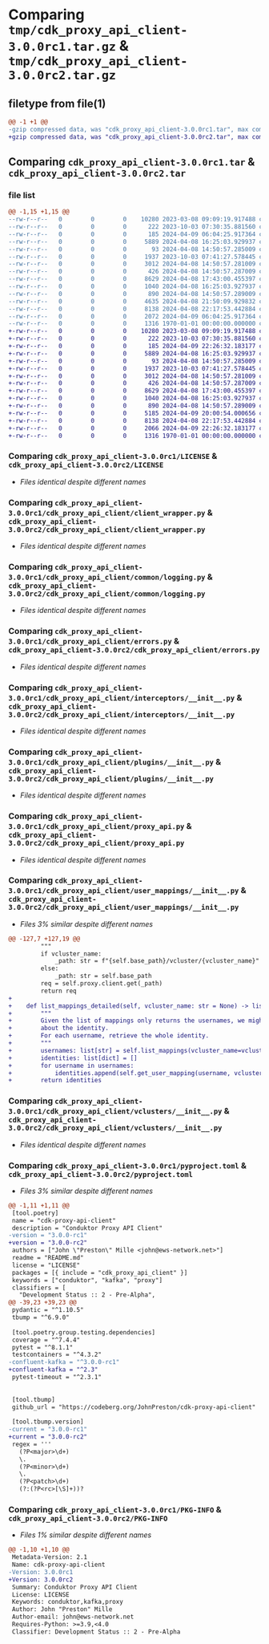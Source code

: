 # Comparing `tmp/cdk_proxy_api_client-3.0.0rc1.tar.gz` & `tmp/cdk_proxy_api_client-3.0.0rc2.tar.gz`

## filetype from file(1)

```diff
@@ -1 +1 @@
-gzip compressed data, was "cdk_proxy_api_client-3.0.0rc1.tar", max compression
+gzip compressed data, was "cdk_proxy_api_client-3.0.0rc2.tar", max compression
```

## Comparing `cdk_proxy_api_client-3.0.0rc1.tar` & `cdk_proxy_api_client-3.0.0rc2.tar`

### file list

```diff
@@ -1,15 +1,15 @@
--rw-r--r--   0        0        0    10280 2023-03-08 09:09:19.917488 cdk_proxy_api_client-3.0.0rc1/LICENSE
--rw-r--r--   0        0        0      222 2023-10-03 07:30:35.881560 cdk_proxy_api_client-3.0.0rc1/README.md
--rw-r--r--   0        0        0      185 2024-04-09 06:04:25.917364 cdk_proxy_api_client-3.0.0rc1/cdk_proxy_api_client/__init__.py
--rw-r--r--   0        0        0     5889 2024-04-08 16:25:03.929937 cdk_proxy_api_client-3.0.0rc1/cdk_proxy_api_client/client_wrapper.py
--rw-r--r--   0        0        0       93 2024-04-08 14:50:57.285009 cdk_proxy_api_client-3.0.0rc1/cdk_proxy_api_client/common/__init__.py
--rw-r--r--   0        0        0     1937 2023-10-03 07:41:27.578445 cdk_proxy_api_client-3.0.0rc1/cdk_proxy_api_client/common/logging.py
--rw-r--r--   0        0        0     3012 2024-04-08 14:50:57.281009 cdk_proxy_api_client-3.0.0rc1/cdk_proxy_api_client/errors.py
--rw-r--r--   0        0        0      426 2024-04-08 14:50:57.287009 cdk_proxy_api_client-3.0.0rc1/cdk_proxy_api_client/exceptions.py
--rw-r--r--   0        0        0     8629 2024-04-08 17:43:00.455397 cdk_proxy_api_client-3.0.0rc1/cdk_proxy_api_client/interceptors/__init__.py
--rw-r--r--   0        0        0     1040 2024-04-08 16:25:03.927937 cdk_proxy_api_client-3.0.0rc1/cdk_proxy_api_client/plugins/__init__.py
--rw-r--r--   0        0        0      890 2024-04-08 14:50:57.289009 cdk_proxy_api_client-3.0.0rc1/cdk_proxy_api_client/proxy_api.py
--rw-r--r--   0        0        0     4635 2024-04-08 21:50:09.929832 cdk_proxy_api_client-3.0.0rc1/cdk_proxy_api_client/user_mappings/__init__.py
--rw-r--r--   0        0        0     8138 2024-04-08 22:17:53.442884 cdk_proxy_api_client-3.0.0rc1/cdk_proxy_api_client/vclusters/__init__.py
--rw-r--r--   0        0        0     2072 2024-04-09 06:04:25.917364 cdk_proxy_api_client-3.0.0rc1/pyproject.toml
--rw-r--r--   0        0        0     1316 1970-01-01 00:00:00.000000 cdk_proxy_api_client-3.0.0rc1/PKG-INFO
+-rw-r--r--   0        0        0    10280 2023-03-08 09:09:19.917488 cdk_proxy_api_client-3.0.0rc2/LICENSE
+-rw-r--r--   0        0        0      222 2023-10-03 07:30:35.881560 cdk_proxy_api_client-3.0.0rc2/README.md
+-rw-r--r--   0        0        0      185 2024-04-09 22:26:32.183177 cdk_proxy_api_client-3.0.0rc2/cdk_proxy_api_client/__init__.py
+-rw-r--r--   0        0        0     5889 2024-04-08 16:25:03.929937 cdk_proxy_api_client-3.0.0rc2/cdk_proxy_api_client/client_wrapper.py
+-rw-r--r--   0        0        0       93 2024-04-08 14:50:57.285009 cdk_proxy_api_client-3.0.0rc2/cdk_proxy_api_client/common/__init__.py
+-rw-r--r--   0        0        0     1937 2023-10-03 07:41:27.578445 cdk_proxy_api_client-3.0.0rc2/cdk_proxy_api_client/common/logging.py
+-rw-r--r--   0        0        0     3012 2024-04-08 14:50:57.281009 cdk_proxy_api_client-3.0.0rc2/cdk_proxy_api_client/errors.py
+-rw-r--r--   0        0        0      426 2024-04-08 14:50:57.287009 cdk_proxy_api_client-3.0.0rc2/cdk_proxy_api_client/exceptions.py
+-rw-r--r--   0        0        0     8629 2024-04-08 17:43:00.455397 cdk_proxy_api_client-3.0.0rc2/cdk_proxy_api_client/interceptors/__init__.py
+-rw-r--r--   0        0        0     1040 2024-04-08 16:25:03.927937 cdk_proxy_api_client-3.0.0rc2/cdk_proxy_api_client/plugins/__init__.py
+-rw-r--r--   0        0        0      890 2024-04-08 14:50:57.289009 cdk_proxy_api_client-3.0.0rc2/cdk_proxy_api_client/proxy_api.py
+-rw-r--r--   0        0        0     5185 2024-04-09 20:00:54.000656 cdk_proxy_api_client-3.0.0rc2/cdk_proxy_api_client/user_mappings/__init__.py
+-rw-r--r--   0        0        0     8138 2024-04-08 22:17:53.442884 cdk_proxy_api_client-3.0.0rc2/cdk_proxy_api_client/vclusters/__init__.py
+-rw-r--r--   0        0        0     2066 2024-04-09 22:26:32.183177 cdk_proxy_api_client-3.0.0rc2/pyproject.toml
+-rw-r--r--   0        0        0     1316 1970-01-01 00:00:00.000000 cdk_proxy_api_client-3.0.0rc2/PKG-INFO
```

### Comparing `cdk_proxy_api_client-3.0.0rc1/LICENSE` & `cdk_proxy_api_client-3.0.0rc2/LICENSE`

 * *Files identical despite different names*

### Comparing `cdk_proxy_api_client-3.0.0rc1/cdk_proxy_api_client/client_wrapper.py` & `cdk_proxy_api_client-3.0.0rc2/cdk_proxy_api_client/client_wrapper.py`

 * *Files identical despite different names*

### Comparing `cdk_proxy_api_client-3.0.0rc1/cdk_proxy_api_client/common/logging.py` & `cdk_proxy_api_client-3.0.0rc2/cdk_proxy_api_client/common/logging.py`

 * *Files identical despite different names*

### Comparing `cdk_proxy_api_client-3.0.0rc1/cdk_proxy_api_client/errors.py` & `cdk_proxy_api_client-3.0.0rc2/cdk_proxy_api_client/errors.py`

 * *Files identical despite different names*

### Comparing `cdk_proxy_api_client-3.0.0rc1/cdk_proxy_api_client/interceptors/__init__.py` & `cdk_proxy_api_client-3.0.0rc2/cdk_proxy_api_client/interceptors/__init__.py`

 * *Files identical despite different names*

### Comparing `cdk_proxy_api_client-3.0.0rc1/cdk_proxy_api_client/plugins/__init__.py` & `cdk_proxy_api_client-3.0.0rc2/cdk_proxy_api_client/plugins/__init__.py`

 * *Files identical despite different names*

### Comparing `cdk_proxy_api_client-3.0.0rc1/cdk_proxy_api_client/proxy_api.py` & `cdk_proxy_api_client-3.0.0rc2/cdk_proxy_api_client/proxy_api.py`

 * *Files identical despite different names*

### Comparing `cdk_proxy_api_client-3.0.0rc1/cdk_proxy_api_client/user_mappings/__init__.py` & `cdk_proxy_api_client-3.0.0rc2/cdk_proxy_api_client/user_mappings/__init__.py`

 * *Files 3% similar despite different names*

```diff
@@ -127,7 +127,19 @@
         """
         if vcluster_name:
             _path: str = f"{self.base_path}/vcluster/{vcluster_name}"
         else:
             _path: str = self.base_path
         req = self.proxy.client.get(_path)
         return req
+
+    def list_mappings_detailed(self, vcluster_name: str = None) -> list[dict]:
+        """
+        Given the list of mappings only returns the usernames, we might want the full picture
+        about the identity.
+        For each username, retrieve the whole identity.
+        """
+        usernames: list[str] = self.list_mappings(vcluster_name=vcluster_name).json()
+        identities: list[dict] = []
+        for username in usernames:
+            identities.append(self.get_user_mapping(username, vcluster_name).json())
+        return identities
```

### Comparing `cdk_proxy_api_client-3.0.0rc1/cdk_proxy_api_client/vclusters/__init__.py` & `cdk_proxy_api_client-3.0.0rc2/cdk_proxy_api_client/vclusters/__init__.py`

 * *Files identical despite different names*

### Comparing `cdk_proxy_api_client-3.0.0rc1/pyproject.toml` & `cdk_proxy_api_client-3.0.0rc2/pyproject.toml`

 * *Files 3% similar despite different names*

```diff
@@ -1,11 +1,11 @@
 [tool.poetry]
 name = "cdk-proxy-api-client"
 description = "Conduktor Proxy API Client"
-version = "3.0.0-rc1"
+version = "3.0.0-rc2"
 authors = ["John \"Preston\" Mille <john@ews-network.net>"]
 readme = "README.md"
 license = "LICENSE"
 packages = [{ include = "cdk_proxy_api_client" }]
 keywords = ["conduktor", "kafka", "proxy"]
 classifiers = [
   "Development Status :: 2 - Pre-Alpha",
@@ -39,23 +39,23 @@
 pydantic = "^1.10.5"
 tbump = "^6.9.0"
 
 [tool.poetry.group.testing.dependencies]
 coverage = "^7.4.4"
 pytest = "^8.1.1"
 testcontainers = "^4.3.2"
-confluent-kafka = "^3.0.0-rc1"
+confluent-kafka = "^2.3"
 pytest-timeout = "^2.3.1"
 
 
 [tool.tbump]
 github_url = "https://codeberg.org/JohnPreston/cdk-proxy-api-client"
 
 [tool.tbump.version]
-current = "3.0.0-rc1"
+current = "3.0.0-rc2"
 regex = '''
   (?P<major>\d+)
   \.
   (?P<minor>\d+)
   \.
   (?P<patch>\d+)
   (?:(?P<rc>[\S]+))?
```

### Comparing `cdk_proxy_api_client-3.0.0rc1/PKG-INFO` & `cdk_proxy_api_client-3.0.0rc2/PKG-INFO`

 * *Files 1% similar despite different names*

```diff
@@ -1,10 +1,10 @@
 Metadata-Version: 2.1
 Name: cdk-proxy-api-client
-Version: 3.0.0rc1
+Version: 3.0.0rc2
 Summary: Conduktor Proxy API Client
 License: LICENSE
 Keywords: conduktor,kafka,proxy
 Author: John "Preston" Mille
 Author-email: john@ews-network.net
 Requires-Python: >=3.9,<4.0
 Classifier: Development Status :: 2 - Pre-Alpha
```

